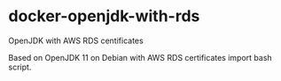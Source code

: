 # docker-openjdk-with-rds
OpenJDK with AWS RDS centificates

Based on OpenJDK 11 on Debian with AWS RDS certificates import bash script.

